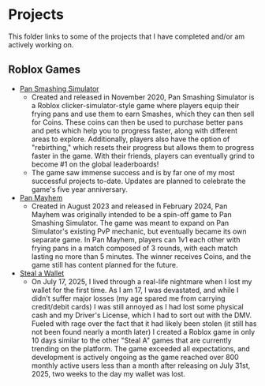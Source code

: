 # Projects
This folder links to some of the projects that I have completed and/or am actively working on.
## Roblox Games
* [Pan Smashing Simulator](https://www.roblox.com/games/5952217209/Pan-Smashing-Simulator)
  * Created and released in November 2020, Pan Smashing Simulator is a Roblox clicker-simulator-style game where players equip their frying pans
    and use them to earn Smashes, which they can then sell for Coins. These coins can then be used to purchase better pans and pets
    which help you to progress faster, along with different areas to explore. Additionally, players also have the option of "rebirthing,"
    which resets their progress but allows them to progress faster in the game. With their friends, players can eventually grind to become #1 on the global leaderboards!
  * The game saw immense success and is by far one of my most successful projects to-date. Updates are planned to celebrate the game's five year anniversary.
* [Pan Mayhem](https://www.roblox.com/games/14424333843/Pan-Mayhem)
  * Created in August 2023 and released in February 2024, Pan Mayhem was originally intended to be a spin-off game to Pan Smashing Simulator.
    The game was meant to expand on Pan Simulator's existing PvP mechanic, but eventually became its own separate game. In Pan Mayhem, players
    can 1v1 each other with frying pans in a match composed of 3 rounds, with each match lasting no more than 5 minutes. The winner receives Coins,
    and the game still has content planned for the future.
* [Steal a Wallet](https://www.roblox.com/games/79493562651608/Steal-A-Wallet)
  * On July 17, 2025, I lived through a real-life nightmare when I lost my wallet for the first time. As I am 17, I was devastated, and while I didn't suffer
    major losses (my age spared me from carrying credit/debit cards) I was still annoyed as I had lost some physical cash and my Driver's License, which
    I had to sort out with the DMV. Fueled with rage over the fact that it had likely been stolen (it still has not been found nearly a month later) I
    created a Roblox game in only 10 days similar to the other "Steal A" games that are currently trending on the platform. The game exceeded all expectations,
    and development is actively ongoing as the game reached over 800 monthly active users less than a month after releasing on July 31st, 2025, two weeks
    to the day my wallet was lost.
